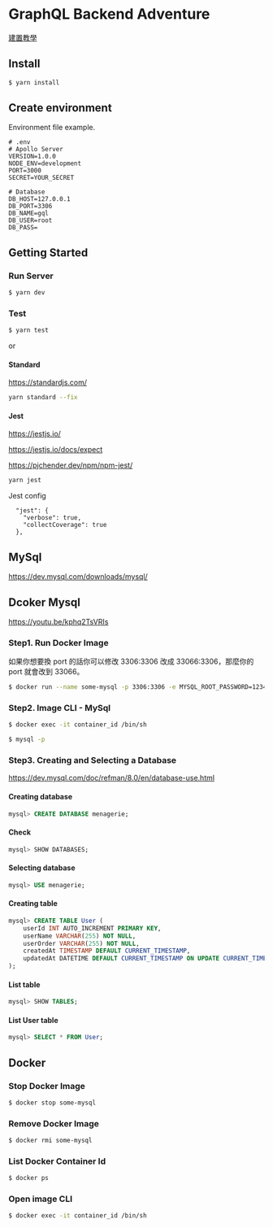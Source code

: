 # GraphQL Backend Adventure
[建置教學](https://docs.google.com/presentation/d/1ZIf877yCXrQ0aW6Se3_AIq38iU9FsjXpBE6JEn4RiIE/edit?usp=sharing)
## Install
```bash
$ yarn install
```

## Create environment
Environment file example.
```
# .env
# Apollo Server
VERSION=1.0.0
NODE_ENV=development
PORT=3000
SECRET=YOUR_SECRET

# Database
DB_HOST=127.0.0.1
DB_PORT=3306
DB_NAME=gql
DB_USER=root
DB_PASS=
```
## Getting Started
### Run Server
```bash
$ yarn dev
```

### Test

```bash
$ yarn test
```
or
#### Standard
https://standardjs.com/
```bash
yarn standard --fix
```

#### Jest
https://jestjs.io/

https://jestjs.io/docs/expect

https://pjchender.dev/npm/npm-jest/
```bash
yarn jest
```

Jest config
```
  "jest": {
    "verbose": true,
    "collectCoverage": true
  },
```
## MySql
https://dev.mysql.com/downloads/mysql/

## Dcoker Mysql
https://youtu.be/kphq2TsVRIs
### Step1. Run Docker Image
如果你想要換 port 的話你可以修改 3306:3306 改成 33066:3306，那麼你的 port 就會改到 33066。

```bash
$ docker run --name some-mysql -p 3306:3306 -e MYSQL_ROOT_PASSWORD=1234 -d mysql
```

### Step2. Image CLI - MySql
```bash
$ docker exec -it container_id /bin/sh
```

```bash
$ mysql -p
```

###  Step3. Creating and Selecting a Database
https://dev.mysql.com/doc/refman/8.0/en/database-use.html
#### Creating database
```sql
mysql> CREATE DATABASE menagerie;
```

#### Check 

```sql
mysql> SHOW DATABASES;
```


#### Selecting database
```sql
mysql> USE menagerie;
```

#### Creating table
```sql
mysql> CREATE TABLE User (
    userId INT AUTO_INCREMENT PRIMARY KEY,
    userName VARCHAR(255) NOT NULL,
    userOrder VARCHAR(255) NOT NULL,
    createdAt TIMESTAMP DEFAULT CURRENT_TIMESTAMP,
    updatedAt DATETIME DEFAULT CURRENT_TIMESTAMP ON UPDATE CURRENT_TIMESTAMP
);
```

#### List table
```sql
mysql> SHOW TABLES;
```

#### List User table
```sql
mysql> SELECT * FROM User;
```

## Docker 
### Stop Docker Image
```bash
$ docker stop some-mysql
```

### Remove Docker Image
```bash
$ docker rmi some-mysql
```
### List Docker Container Id
```bash
$ docker ps
```

### Open image CLI

```bash
$ docker exec -it container_id /bin/sh
```